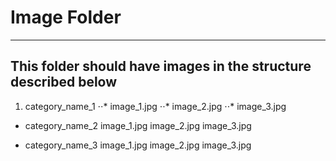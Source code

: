 # Image Folder

<hr>

## This folder should have images in the structure described below

1. category_name_1
⋅⋅* image_1.jpg
⋅⋅* image_2.jpg
⋅⋅* image_3.jpg

- category_name_2
    image_1.jpg
    image_2.jpg
    image_3.jpg

- category_name_3
    image_1.jpg
    image_2.jpg
    image_3.jpg

